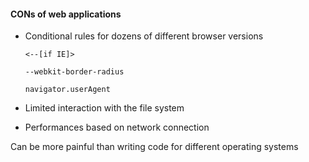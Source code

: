 #### CONs of web applications

- Conditional rules for dozens of different browser versions

    ```
    <--[if IE]>

    --webkit-border-radius

    navigator.userAgent
    ```

- Limited interaction with the file system

- Performances based on network connection

Can be more painful than writing code for different operating systems
